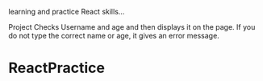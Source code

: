 learning and practice React skills...

Project Checks Username and age and then displays it on the page. If you do not type the correct name or age, it gives an error message.

# ReactPractice
